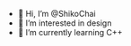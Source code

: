 - 👋 Hi, I’m @ShikoChai
- 👀 I’m interested in design
- 🌱 I’m currently learning C++

<!---
ShikoChai/ShikoChai is a ✨ special ✨ repository because its `README.md` (this file) appears on your GitHub profile.
You can click the Preview link to take a look at your changes.
--->
